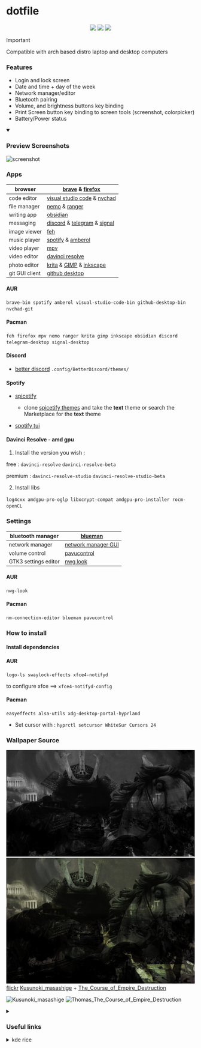 # dotfile

<div align="center">
<img src="https://img.shields.io/github/last-commit/Itsoon-xyz/Dotfile?color=%23c4a7e7&style=for-the-badge&labelColor=1a1b1f">
<img src="https://img.shields.io/github/repo-size/Itsoon-xyz/Dotfile?color=%23c4a7e7&style=for-the-badge&labelColor=1a1b1f">
<img src="https://img.shields.io/github/stars/Itsoon-xyz/Dotfile?color=%23c4a7e7&style=for-the-badge&labelColor=1a1b1f">
</div>

> [!IMPORTANT]  
> Compatible with arch based distro laptop and desktop computers

### Features

- Login and lock screen
- Date and time + day of the week
- Network manager/editor
- Bluetooth pairing
- Volume, and brightness buttons key binding
- Print Screen button key binding to screen tools (screenshot, colorpicker)
- Battery/Power status

<details open>
<summary><h3>Preview Screenshots</h3></summary>

![screenshot](/assets/screenshot.png)

</details>

### Apps

| browser        | [brave](https://aur.archlinux.org/packages/brave-bin) & [firefox](https://archlinux.org/packages/?name=firefox) |
| -------------- | --------------------------------------------------------------------------------------------------------------- |
| code editor    | [visual studio code](https://aur.archlinux.org/packages/visual-studio-code-bin) & [nvchad](https://nvchad.com/) |
| file manager   | [nemo](https://github.com/linuxmint/nemo) & [ranger](https://github.com/ranger/ranger)                          |
| writing app    | [obsidian](https://obsidian.md/)                                                                                |
| messaging      | [discord](https://discord.com/) & [telegram](https://telegram.org/) & [signal](https://signal.org/)             |
| image viewer   | [feh](https://wiki.archlinux.org/title/feh)                                                                     |
| music player   | [spotify](https://aur.archlinux.org/packages/spotify) & [amberol](https://aur.archlinux.org/packages/amberol)   |
| video player   | [mpv](https://archlinux.org/packages/?name=mpv)                                                                 |
| video editor   | [davinci resolve](https://wiki.archlinux.org/title/DaVinci_Resolve)                                             |
| photo editor   | [krita](https://krita.org/) & [GIMP](https://www.gimp.org/) & [inkscape](https://inkscape.org/)                 |
| git GUI client | [github desktop](https://desktop.github.com/)                                                                   |

#### AUR

`brave-bin spotify amberol visual-studio-code-bin github-desktop-bin nvchad-git`

#### Pacman

`feh firefox mpv nemo ranger krita gimp inkscape obsidian discord telegram-desktop signal-desktop`

#### Discord

- [better discord](https://aur.archlinux.org/packages/betterdiscord-installer)
  `.config/BetterDiscord/themes/`

#### Spotify

- [spicetify](https://spicetify.app/docs/advanced-usage/installation)

  - clone [spicetify themes](https://github.com/spicetify/spicetify-themes) and take the **text** theme or search the Marketplace for the **text** theme

- [spotify tui](https://github.com/Rigellute/spotify-tui)

#### Davinci Resolve - amd gpu

1. Install the version you wish :

free : `davinci-resolve` `davinci-resolve-beta`

premium : `davinci-resolve-studio` `davinci-resolve-studio-beta`

2. Install libs

`log4cxx amdgpu-pro-oglp libxcrypt-compat amdgpu-pro-installer rocm-openCL`

### Settings

| bluetooth manager    | [blueman](https://wiki.archlinux.org/title/Blueman)                              |
| -------------------- | -------------------------------------------------------------------------------- |
| network manager      | [network manager GUI](https://archlinux.org/packages/?name=nm-connection-editor) |
| volume control       | [pavucontrol](https://archlinux.org/packages/extra/x86_64/pavucontrol/)          |
| GTK3 settings editor | [nwg look](https://aur.archlinux.org/packages/nwg-look)                          |

#### AUR

`nwg-look`

#### Pacman

`nm-connection-editor blueman pavucontrol`

### How to install

#### Install dependencies

#### AUR

`logo-ls swaylock-effects xfce4-notifyd`

to configure xfce ==> `xfce4-notifyd-config`

#### Pacman

`easyeffects alsa-utils xdg-desktop-portal-hyprland`

- Set cursor with :
  `hyprctl setcursor WhiteSur Cursors 24`

### Wallpaper Source

![kusunoki-masashige](/wallpaper/kusunoki-masashige-monochrome.jpg)
![kusunoki-masashige](/wallpaper/kusunoki-masashige.jpg)
[flickr](https://www.flickr.com/photos/epler/527822294/in/photostream/) [Kusunoki_masashige](https://commons.m.wikimedia.org/wiki/File:Kusunoki_masashige.jpg) + [The_Course_of_Empire_Destruction](https://commons.wikimedia.org/wiki/File:Cole_Thomas_The_Course_of_Empire_Destruction_1836.jpg)

![Kusunoki_masashige](https://upload.wikimedia.org/wikipedia/commons/5/51/Kusunoki_masashige.jpg)
![Thomas_The_Course_of_Empire_Destruction](https://upload.wikimedia.org/wikipedia/commons/thumb/6/64/Cole_Thomas_The_Course_of_Empire_Destruction_1836.jpg/1280px-Cole_Thomas_The_Course_of_Empire_Destruction_1836.jpg)

<details>
<summary><h3>Useful links</h3></summary>
[color picker](https://rgbcolorpicker.com/)
</details>

<details>
<summary>kde rice</summary>

### Icons :

`/home/user/.local/share/icons/`

### Color scheme :

`/home/user/.local/share/color-schemes/`

### Konsole

`/home/user/.local/share/konsole/`

### Gtk Application Style

`WhiteSur Dark`

### Sddm

`/usr/share/sddm/themes/`

for move folder use :

`mv /path/to/file/source /path/to/file/destination`

### Splash sreen :

`/home/odin/.local/share/plasma/look-and-feel/`

### Picom

`/etc/xdg/`

</details>
